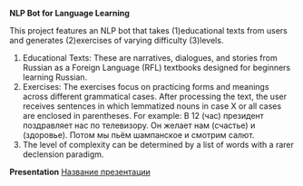 **NLP Bot for Language Learning**

This project features an NLP bot that takes (1)educational texts from users and generates (2)exercises of varying difficulty (3)levels.

1. Educational Texts: These are narratives, dialogues, and stories from Russian as a Foreign Language (RFL) textbooks designed for beginners learning Russian.
2. Exercises: The exercises focus on practicing forms and meanings across different grammatical cases. After processing the text, the user receives sentences in which lemmatized nouns in case X or all cases are enclosed in parentheses. For example: В 12 (час) президент поздравляет нас по телевизору. Он желает нам (счастье) и (здоровье). Потом мы пьём шампанское и смотрим салют.
3. The level of complexity can be determined by a list of words with a rarer declension paradigm.

**Presentation**
[Название презентации](https://view.genially.com/660ef0abdeffd1001476c389/presentation-auto-gen-pres)
